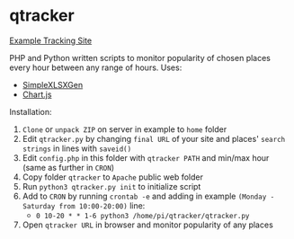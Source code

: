 # qtracker

[Example Tracking Site](https://zygtech.pl/qtracker/)

PHP and Python written scripts to monitor popularity of chosen places every hour between any range of hours. Uses:
+ [SimpleXLSXGen](https://github.com/shuchkin/simplexlsxgen/)
+ [Chart.js](https://www.chartjs.org/)

Installation:
1. `Clone` or `unpack ZIP` on server in example to `home` folder
2. Edit `qtracker.py` by changing `final URL` of your site and places' `search strings` in lines with `saveid()`
3. Edit `config.php` in this folder with `qtracker PATH` and min/max hour (same as further in `CRON`)
4. Copy folder `qtracker` to `Apache` public web folder
5. Run `python3 qtracker.py init` to initialize script
6. Add to `CRON` by running `crontab -e` and adding in example `(Monday - Saturday from 10:00-20:00)` line:
    + `0 10-20 * * 1-6 python3 /home/pi/qtracker/qtracker.py`
7. Open `qtracker URL` in browser and monitor popularity of any places

